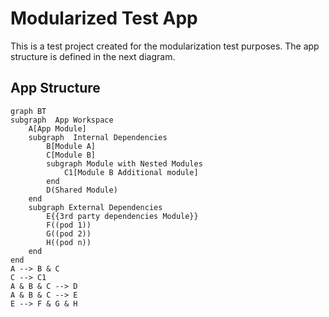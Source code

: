 # Modularized Test App
This is a test project created for the modularization test purposes. The app structure is defined in the next diagram.

App Structure
---
```mermaid
graph BT
subgraph  App Workspace
	A[App Module]
	subgraph  Internal Dependencies
		B[Module A]
		C[Module B]
		subgraph Module with Nested Modules
			C1[Module B Additional module]
		end
		D(Shared Module)
	end
	subgraph External Dependencies
		E{{3rd party dependencies Module}}
		F((pod 1))
		G((pod 2))
		H((pod n))
	end
end
A --> B & C
C --> C1
A & B & C --> D
A & B & C --> E
E --> F & G & H
```